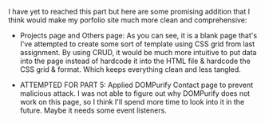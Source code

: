 I have yet to reached this part but here are some promising addition that I think would make my porfolio site much more clean and comprehensive:

- Projects page and Others page: As you can see, it is a blank page that's I've attempted to create some sort of template using CSS grid from last assignment. By using CRUD, it would be much more intuitive to put data into the page instead of hardcode it into the HTML file & hardcode the CSS grid & format. Which keeps everything clean and less tangled.

- ATTEMPTED FOR PART 5: Applied DOMPurify Contact page to prevent malicious attack. I was not able to figure out why DOMPurify does not work on this page, so I think I'll spend more time to look into it in the future. Maybe it needs some event listeners.

